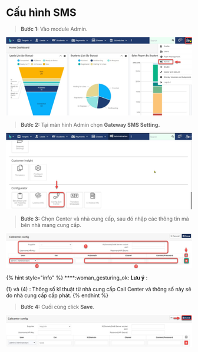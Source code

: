 # Cấu hình SMS

> **Bước 1:** Vào module Admin.

![](../.gitbook/assets/set1.jpg)

> **Bước 2:** Tại màn hình Admin chọn **Gateway SMS Setting.**

![](../.gitbook/assets/set2.jpg)

> **Bước 3:** Chọn Center và nhà cung cấp, sau đó nhập các thông tin mà bên nhà mang cung cấp.&#x20;

![](../.gitbook/assets/set3.jpg)

{% hint style="info" %}
****:woman\_gesturing\_ok: **Lưu ý** :

(1) và (4) : Thông số kĩ thuật từ nhà cung cấp Call Center và thông số này sẽ do nhà cung cấp cấp phát.
{% endhint %}

> **Bước 4:** Cuối cùng click **Save**.

![](../.gitbook/assets/set4.jpg)
